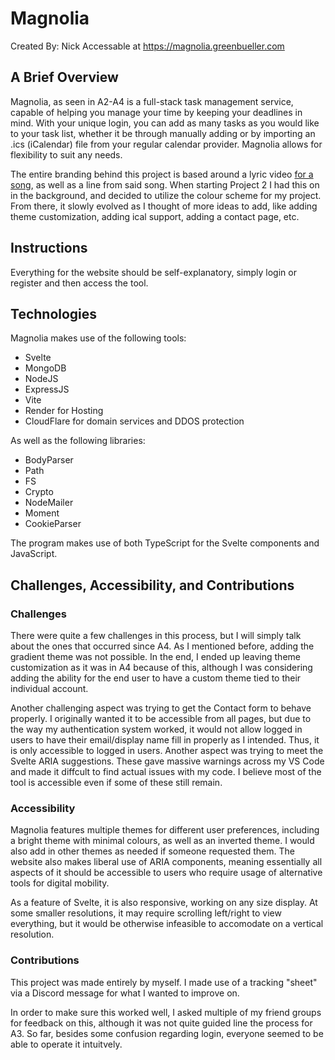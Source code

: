 # Magnolia

Created By: Nick
Accessable at https://magnolia.greenbueller.com

## A Brief Overview

Magnolia, as seen in A2-A4 is a full-stack task management service, capable of helping you manage your time by keeping your deadlines in mind. With your unique login, you can add as many tasks as you would like to your task list, whether it be through manually adding or by importing an .ics (iCalendar) file from your regular calendar provider. Magnolia allows for flexibility to suit any needs.

The entire branding behind this project is based around a lyric video [for a song](https://www.youtube.com/watch?v=7cL1hNAOmQA), as well as a line from said song. When starting Project 2 I had this on in the background, and decided to utilize the colour scheme for my project. From there, it slowly evolved as I thought of more ideas to add, like adding theme customization, adding ical support, adding a contact page, etc.

## Instructions

Everything for the website should be self-explanatory, simply login or register and then access the tool.

## Technologies

Magnolia makes use of the following tools:
- Svelte
- MongoDB
- NodeJS
- ExpressJS
- Vite
- Render for Hosting
- CloudFlare for domain services and DDOS protection

As well as the following libraries:
- BodyParser
- Path
- FS
- Crypto
- NodeMailer
- Moment
- CookieParser

The program makes use of both TypeScript for the Svelte components and JavaScript.

## Challenges, Accessibility, and Contributions

### Challenges

There were quite a few challenges in this process, but I will simply talk about the ones that occurred since A4. As I mentioned before, adding the gradient theme was not possible. In the end, I ended up leaving theme customization as it was in A4 because of this, although I was considering adding the ability for the end user to have a custom theme tied to their individual account.

Another challenging aspect was trying to get the Contact form to behave properly. I originally wanted it to be accessible from all pages, but due to the way my authentication system worked, it would not allow logged in users to have their email/display name fill in properly as I intended. Thus, it is only accessible to logged in users. Another aspect was trying to meet the Svelte ARIA suggestions. These gave massive warnings across my VS Code and made it diffcult to find actual issues with my code. I believe most of the tool is accessible even if some of these still remain.

### Accessibility

Magnolia features multiple themes for different user preferences, including a bright theme with minimal colours, as well as an inverted theme. I would also add in other themes as needed if someone requested them. The website also makes liberal use of ARIA components, meaning essentially all aspects of it should be accessible to users who require usage of alternative tools for digital mobility.

As a feature of Svelte, it is also responsive, working on any size display. At some smaller resolutions, it may require scrolling left/right to view everything, but it would be otherwise infeasible to accomodate on a vertical resolution.

### Contributions

This project was made entirely by myself. I made use of a tracking "sheet" via a Discord message for what I wanted to improve on.

In order to make sure this worked well, I asked multiple of my friend groups for feedback on this, although it was not quite guided line the process for A3. So far, besides some confusion regarding login, everyone seemed to be able to operate it intuitvely.